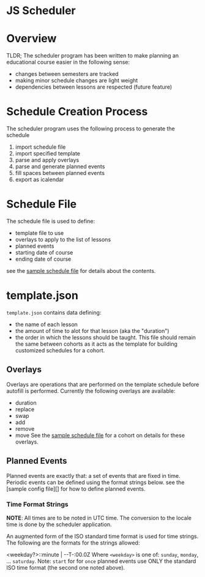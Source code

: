 # JS Scheduler

# Overview

TLDR; The scheduler program has been written to make planning an educational
course easier in the following sense:

  * changes between semesters are tracked
  * making minor schedule changes are light weight
  * dependencies between lessons are respected (future feature)

# Schedule Creation Process

The scheduler program uses the following process to generate the schedule

1. import schedule file
1. import specified template
1. parse and apply overlays
1. parse and generate planned events
1. fill spaces between planned events
1. export as icalendar

# Schedule File

The schedule file is used to define:

  * template file to use
  * overlays to apply to the list of lessons
  * planned events
  * starting date of course
  * ending date of course

see the [sample schedule file][] for details about the contents.

# template.json

`template.json` contains data defining:

  * the name of each lesson
  * the amount of time to alot for that lesson (aka the "duration")
  * the order in which the lessons should be taught.
This file should remain the same between cohorts as it acts as the template for
building customized schedules for a cohort.

## Overlays

Overlays are operations that are performed on the template schedule before
autofill is performed. Currently the following overlays are available:

  * duration
  * replace
  * swap
  * add
  * remove
  * move
See the [sample schedule file][] for a cohort on details for these overlays.

## Planned Events

Planned events are exactly that: a set of events that are fixed in time.
Periodic events can be defined using the format strings below. see the
[sample config file][] for how to define planned events.

### Time Format Strings

__NOTE__: All times are to be noted in UTC time. The conversion to the locale
time is done by the scheduler application.

An augmented form of the ISO standard time format is used for time strings.
The following are the formats for the strings allowed:

  <weekday?>:<hour>:minute | <year>-<month>-<day>T<hour>-<minute>:00.0Z
Where `<weekday>` is one of: `sunday`, `monday`, ... `saturday`. Note: `start`
for for `once` planned events use ONLY the standard ISO time format (the second
one noted above).

[sample schedule file]: ./sample.json
